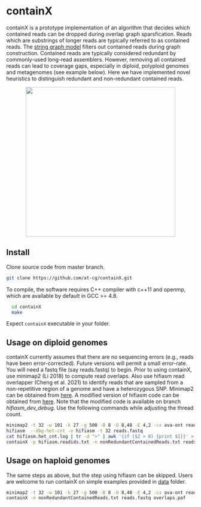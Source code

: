 containX
========================================================================

containX is a prototype implementation of an algorithm that decides which contained reads can be dropped during overlap graph sparsfication. Reads which are substrings of longer reads are typically referred to as contained reads. The [string graph model](https://doi.org/10.1093/bioinformatics/bti1114) filters out contained reads during graph construction. Contained reads are typically considered redundant by commonly-used long-read assemblers. However, removing all contained reads can lead to coverage gaps, especially in diploid, polyploid genomes and metagenomes (see example below). Here we have implemented novel heuristics to distinguish redundant and non-redundant contained reads.

<p align="center">
<img src="https://i.postimg.cc/fLbJvvMQ/readme-contain-X-gap.jpg" width=400px"> <br>
</p>

## Install

Clone source code from master branch.
  ```sh
  git clone https://github.com/at-cg/containX.git
  ```
To compile, the software requires C++ compiler with c++11 and openmp, which are available by default in GCC >= 4.8.
  ```sh
	cd containX
	make
  ```
Expect `containX` executable in your folder.

## Usage on diploid genomes

containX currently assumes that there are no sequencing errors (e.g., reads have been error-corrected). Future versions will permit a small error-rate. You will need a fastq file (say reads.fastq) to begin. Prior to using containX, use minimap2 (Li 2018) to compute read overlaps. Also use hifiasm read overlapper (Cheng et al. 2021) to identify reads that are sampled from a non-repetitive region of a genome and have a heterozygous SNP. Minimap2 can be obtained from [here](https://github.com/lh3/minimap2/releases). A modified version of hifiasm code can be obtained from [here](https://github.com/cjain7/hifiasm/tree/hifiasm_dev_debug). Note that the modified code is available on branch *hifiasm_dev_debug*. Use the following commands while adjusting the thread count. 
```sh
minimap2 -t 32 -w 101 -k 27 -g 500 -B 8 -O 8,48 -E 4,2 -cx ava-ont reads.fastq reads.fastq > overlaps.paf
hifiasm  --dbg-het-cnt -o hifiasm -t 32 reads.fastq
cat hifiasm.het_cnt.log | tr -d ">" | awk '{if ($2 > 0) {print $1}}' > hifiasm.readids.txt
containX -p hifiasm.readids.txt -n nonRedundantContainedReads.txt reads.fastq overlaps.paf
```

## Usage on haploid genomes

The same steps as above, but the step using hifiasm can be skipped. Users are welcome to run containX on simple examples provided in [data](data) folder.
```sh
minimap2 -t 32 -w 101 -k 27 -g 500 -B 8 -O 8,48 -E 4,2 -cx ava-ont reads.fastq reads.fastq > overlaps.paf
containX -n nonRedundantContainedReads.txt reads.fastq overlaps.paf
```

